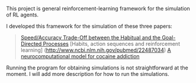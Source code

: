 This project is general reinforcement-learning framework for the simulation of RL agents.

I developed this framework for the simulation of these three papers:

> [Speed/Accuracy Trade-Off between the Habitual and the Goal-Directed Processes](http://journals.plos.org/ploscompbiol/article?id=10.1371/journal.pcbi.1002055)
> [Habits, action sequences and reinforcement learning] (http://www.ncbi.nlm.nih.gov/pubmed/22487034)
> [A neurocomputational model for cocaine addiction](http://www.ncbi.nlm.nih.gov/pubmed/19635010)

Running the program for obtaining simulations is not straightforward at the moment. I will add more description for how to run the simulations.
